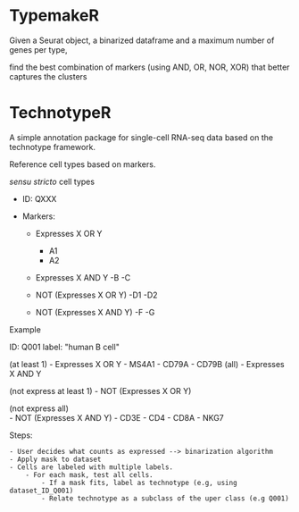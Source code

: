 # TypemakeR

Given a Seurat object, a binarized dataframe and a maximum number of genes per type, 

find the best combination of markers (using AND, OR, NOR, XOR) that better captures the clusters


# TechnotypeR 

A simple annotation package for single-cell RNA-seq data based on the technotype framework.

Reference cell types based on markers.

_sensu stricto_ cell types

 - ID: QXXX

 - Markers:

    - Expresses X OR Y
        - A1
        - A2
    - Expresses X AND Y
        -B
        -C
    - NOT (Expresses X OR Y)
        -D1
        -D2

    - NOT (Expresses X AND Y)
        -F
        -G

Example

ID: Q001
label: "human B cell"

(at least 1)
    - Expresses X OR Y
        - MS4A1
        - CD79A
        - CD79B
(all)
    - Expresses X AND Y

(not express at least 1)
    - NOT (Expresses X OR Y)

(not express all)    
    - NOT (Expresses X AND Y)
        - CD3E
        - CD4
        - CD8A
        - NKG7


Steps:

    - User decides what counts as expressed --> binarization algorithm
    - Apply mask to dataset
    - Cells are labeled with multiple labels.
        - For each mask, test all cells. 
            - If a mask fits, label as technotype (e.g, using dataset_ID_Q001)
            - Relate technotype as a subclass of the uper class (e.g Q001)